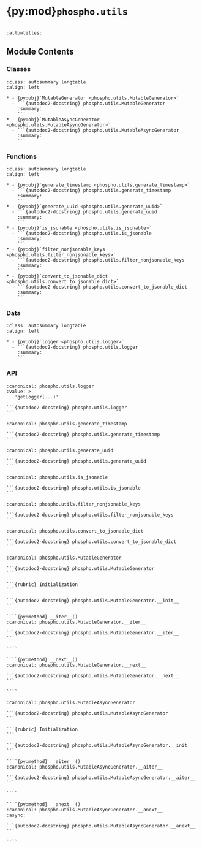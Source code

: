 # {py:mod}`phospho.utils`

```{py:module} phospho.utils
```

```{autodoc2-docstring} phospho.utils
:allowtitles:
```

## Module Contents

### Classes

````{list-table}
:class: autosummary longtable
:align: left

* - {py:obj}`MutableGenerator <phospho.utils.MutableGenerator>`
  - ```{autodoc2-docstring} phospho.utils.MutableGenerator
    :summary:
    ```
* - {py:obj}`MutableAsyncGenerator <phospho.utils.MutableAsyncGenerator>`
  - ```{autodoc2-docstring} phospho.utils.MutableAsyncGenerator
    :summary:
    ```
````

### Functions

````{list-table}
:class: autosummary longtable
:align: left

* - {py:obj}`generate_timestamp <phospho.utils.generate_timestamp>`
  - ```{autodoc2-docstring} phospho.utils.generate_timestamp
    :summary:
    ```
* - {py:obj}`generate_uuid <phospho.utils.generate_uuid>`
  - ```{autodoc2-docstring} phospho.utils.generate_uuid
    :summary:
    ```
* - {py:obj}`is_jsonable <phospho.utils.is_jsonable>`
  - ```{autodoc2-docstring} phospho.utils.is_jsonable
    :summary:
    ```
* - {py:obj}`filter_nonjsonable_keys <phospho.utils.filter_nonjsonable_keys>`
  - ```{autodoc2-docstring} phospho.utils.filter_nonjsonable_keys
    :summary:
    ```
* - {py:obj}`convert_to_jsonable_dict <phospho.utils.convert_to_jsonable_dict>`
  - ```{autodoc2-docstring} phospho.utils.convert_to_jsonable_dict
    :summary:
    ```
````

### Data

````{list-table}
:class: autosummary longtable
:align: left

* - {py:obj}`logger <phospho.utils.logger>`
  - ```{autodoc2-docstring} phospho.utils.logger
    :summary:
    ```
````

### API

````{py:data} logger
:canonical: phospho.utils.logger
:value: >
   'getLogger(...)'

```{autodoc2-docstring} phospho.utils.logger
```

````

````{py:function} generate_timestamp() -> int
:canonical: phospho.utils.generate_timestamp

```{autodoc2-docstring} phospho.utils.generate_timestamp
```
````

````{py:function} generate_uuid() -> str
:canonical: phospho.utils.generate_uuid

```{autodoc2-docstring} phospho.utils.generate_uuid
```
````

````{py:function} is_jsonable(x: typing.Any) -> bool
:canonical: phospho.utils.is_jsonable

```{autodoc2-docstring} phospho.utils.is_jsonable
```
````

````{py:function} filter_nonjsonable_keys(arg_dict: dict) -> dict
:canonical: phospho.utils.filter_nonjsonable_keys

```{autodoc2-docstring} phospho.utils.filter_nonjsonable_keys
```
````

````{py:function} convert_to_jsonable_dict(arg_dict: dict, verbose: bool = False) -> typing.Dict[str, object]
:canonical: phospho.utils.convert_to_jsonable_dict

```{autodoc2-docstring} phospho.utils.convert_to_jsonable_dict
```
````

`````{py:class} MutableGenerator(generator: typing.Generator, stop: typing.Callable[[typing.Any], bool])
:canonical: phospho.utils.MutableGenerator

```{autodoc2-docstring} phospho.utils.MutableGenerator
```

```{rubric} Initialization
```

```{autodoc2-docstring} phospho.utils.MutableGenerator.__init__
```

````{py:method} __iter__()
:canonical: phospho.utils.MutableGenerator.__iter__

```{autodoc2-docstring} phospho.utils.MutableGenerator.__iter__
```

````

````{py:method} __next__()
:canonical: phospho.utils.MutableGenerator.__next__

```{autodoc2-docstring} phospho.utils.MutableGenerator.__next__
```

````

`````

`````{py:class} MutableAsyncGenerator(generator: typing.AsyncGenerator, stop: typing.Callable[[typing.Any], bool])
:canonical: phospho.utils.MutableAsyncGenerator

```{autodoc2-docstring} phospho.utils.MutableAsyncGenerator
```

```{rubric} Initialization
```

```{autodoc2-docstring} phospho.utils.MutableAsyncGenerator.__init__
```

````{py:method} __aiter__()
:canonical: phospho.utils.MutableAsyncGenerator.__aiter__

```{autodoc2-docstring} phospho.utils.MutableAsyncGenerator.__aiter__
```

````

````{py:method} __anext__()
:canonical: phospho.utils.MutableAsyncGenerator.__anext__
:async:

```{autodoc2-docstring} phospho.utils.MutableAsyncGenerator.__anext__
```

````

`````

